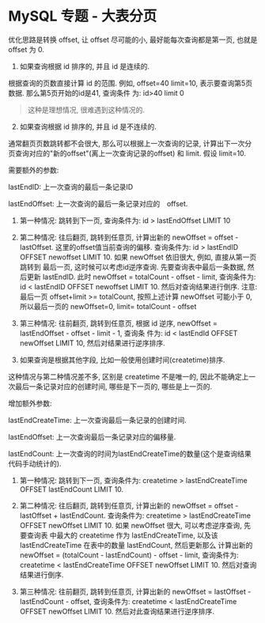 # MySQL 专题 - 大表分页

优化思路是转换 offset, 让 offset 尽可能的小, 最好能每次查询都是第一页, 也就是 offset 为 0.

1. 如果查询根据 id 排序的, 并且 id 是连续的.

根据查询的页数直接计算 id 的范围. 例如, offset=40 limit=10, 表示要查询第5页数据. 那么第5页开始的id是41, 查询条件
为: id>40 limit 0

> 这种是理想情况, 很难遇到这种情况的.

2. 如果查询根据 id 排序的, 并且 id 是不连续的.

通常翻页页数跳转都不会很大, 那么可以根据上一次查询的记录, 计算出下一次分页查询对应的"新的offset"(离上一次查询记录的offset) 
和 limit. 假设 limit=10.

需要额外的参数:

lastEndID: 上一次查询的最后一条记录ID

lastEndOffset: 上一次查询的最后一条记录对应的　offset. 

1) 第一种情况: 跳转到下一页, 查询条件为: id > lastEndOffset LIMIT 10

2) 第二种情况: 往后翻页, 跳转到任意页, 计算出新的 newOffset = offset - lastOffset. 这里的offset值当前查询的偏移.
查询条件为: id > lastEndID OFFSET newoffset LIMIT 10. 如果 newOffset 依旧很大, 例如, 直接从第一页跳转到
最后一页, 这时候可以考虑id逆序查询. 先要查询表中最后一条数据, 然后更新 lastEndID. 此时 newOffset = totalCount - offset - limit, 
查询条件为: id < lastEndID OFFSET newoffset LIMIT 10. 然后对查询结果进行倒序. 注意: 最后一页 offset+limit >= totalCount, 
按照上述计算 newOffset 可能小于 0, 所以最后一页的 newOffset=0, limit= totalCount - offset

3) 第三种情况: 往前翻页, 跳转到任意页, 根据 id 逆序, newOffset = lastEndOffset - offset - limit - 1, 查询条
件为: id < lastEndId OFFSET newOffset LIMIT 10, 然后对结果进行逆序排序.

3. 如果查询是根据其他字段, 比如一般使用创建时间(createtime)排序.

这种情况与第二种情况差不多, 区别是 createtime 不是唯一的, 因此不能确定上一次最后一条记录对应的创建时间, 哪些是下一页的,
哪些是上一页的.

增加额外参数:

lastEndCreateTime: 上一次查询最后一条记录的创建时间.

lastEndOffset: 上一次查询最后一条记录对应的偏移量. 

lastEndCount: 上一次查询的时间为lastEndCreateTime的数量(这个是查询结果代码手动统计的).

1) 第一种情况: 跳转到下一页, 查询条件为: createtime > lastEndCreateTime OFFSET lastEndCount LIMIT 10.

2) 第二种情况: 往后翻页, 跳转到任意页, 计算出新的 newOffset = offset - lastOffset + lastEndCount. 查询条件为:
createtime > lastEndCreateTime OFFSET newOffset LIMIT 10. 如果 newOffset 很大, 可以考虑逆序查询, 先要查询表
中最大的 createtime 作为 lastEndCreateTime, 以及该 lastEndCreateTime 在表中的数量 lastEndCount, 然后更新那么
计算出新的 newOffset = (totalCount - lastEndCount) - offset - limit, 查询条件为: createtime < lastEndCreateTime OFFSET newOffset LIMIT 10.
然后对查询结果进行倒序.

3) 第三种情况: 往前翻页, 跳转到任意页, 计算出新的 newOffset = lastOffset - lastEndCount - offset, 查询条件为:
createtime < lastEndCreateTime OFFSET newOffset LIMIT 10. 然后对此查询结果进行逆序排序.
